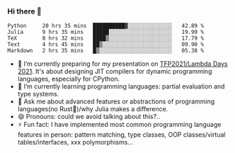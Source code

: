 
### Hi there 👋

<!--START_SECTION:waka-->
```text
Python     20 hrs 35 mins  ██████████▓░░░░░░░░░░░░░░   42.89 % 
Julia      9 hrs 35 mins   █████░░░░░░░░░░░░░░░░░░░░   19.99 % 
TeX        8 hrs 32 mins   ████▒░░░░░░░░░░░░░░░░░░░░   17.79 % 
Text       4 hrs 45 mins   ██▒░░░░░░░░░░░░░░░░░░░░░░   09.90 % 
Markdown   2 hrs 35 mins   █▒░░░░░░░░░░░░░░░░░░░░░░░   05.38 % 
```
<!--END_SECTION:waka-->

- 🔭 I’m currently preparing for my presentation on [TFP2021/Lambda Days 2021](https://www.lambdadays.org/lambdadays2021). It's about designing JIT compilers for dynamic programming languages, especially for CPython.
- 🌱 I’m currently learning programming languages: partial evaluation and type systems.
- 💬 Ask me about advanced features or abstractions of programming languages(no Rust🤔)/why Julia makes a difference.
- 😄 Pronouns: could we avoid talking about this?..
- ⚡ Fun fact: I have implemented most common programming language features in person: pattern matching, type classes, OOP classes/virtual tables/interfaces, xxx polymorphisms...

<!--
**thautwarm/thautwarm** is a ✨ _special_ ✨ repository because its `README.md` (this file) appears on your GitHub profile.

Here are some ideas to get you started:

- 🔭 I’m currently working on ...
- 🌱 I’m currently learning ...
- 👯 I’m looking to collaborate on ...
- 🤔 I’m looking for help with ...
- 💬 Ask me about ...
- 📫 How to reach me: ...
- 😄 Pronouns: ...
- ⚡ Fun fact: ...
-->
